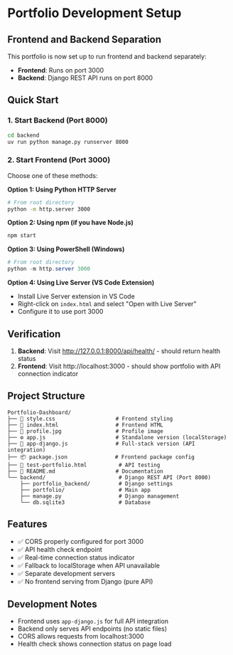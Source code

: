 # Portfolio Development Setup

## Frontend and Backend Separation

This portfolio is now set up to run frontend and backend separately:

- **Frontend**: Runs on port 3000
- **Backend**: Django REST API runs on port 8000

## Quick Start

### 1. Start Backend (Port 8000)
```bash
cd backend
uv run python manage.py runserver 8000
```

### 2. Start Frontend (Port 3000)
Choose one of these methods:

**Option 1: Using Python HTTP Server**
```bash
# From root directory
python -m http.server 3000
```

**Option 2: Using npm (if you have Node.js)**
```bash
npm start
```

**Option 3: Using PowerShell (Windows)**
```powershell
# From root directory
python -m http.server 3000
```

**Option 4: Using Live Server (VS Code Extension)**
- Install Live Server extension in VS Code
- Right-click on `index.html` and select "Open with Live Server"
- Configure it to use port 3000

## Verification

1. **Backend**: Visit http://127.0.0.1:8000/api/health/ - should return health status
2. **Frontend**: Visit http://localhost:3000 - should show portfolio with API connection indicator

## Project Structure

```
Portfolio-Dashboard/
├── 🎨 style.css                   # Frontend styling
├── 📄 index.html                  # Frontend HTML
├── 📄 profile.jpg                 # Profile image
├── ⚙️ app.js                      # Standalone version (localStorage)
├── 🚀 app-django.js               # Full-stack version (API integration)
├── 📦 package.json               # Frontend package config
├── 🧪 test-portfolio.html          # API testing
├── 📖 README.md                   # Documentation
└── backend/                       # Django REST API (Port 8000)
    ├── portfolio_backend/         # Django settings
    ├── portfolio/                 # Main app
    ├── manage.py                  # Django management
    └── db.sqlite3                 # Database
```

## Features

- ✅ CORS properly configured for port 3000
- ✅ API health check endpoint
- ✅ Real-time connection status indicator
- ✅ Fallback to localStorage when API unavailable
- ✅ Separate development servers
- ✅ No frontend serving from Django (pure API)

## Development Notes

- Frontend uses `app-django.js` for full API integration
- Backend only serves API endpoints (no static files)
- CORS allows requests from localhost:3000
- Health check shows connection status on page load
